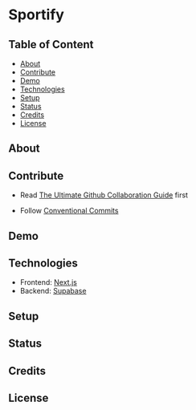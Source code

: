 # Sportify

## Table of Content

-   [About](#about)
-   [Contribute](#contribute)
-   [Demo](#demo)
-   [Technologies](#technologies)
-   [Setup](#setup)
-   [Status](#status)
-   [Credits](#credits)
-   [License](#license)

## About

## Contribute

-   Read [The Ultimate Github Collaboration Guide](https://medium.com/@jonathanmines/the-ultimate-github-collaboration-guide-df816e98fb67) first

-   Follow [Conventional Commits](https://www.conventionalcommits.org/en/v1.0.0/)

## Demo

## Technologies

-   Frontend: [Next.js](https://nextjs.org/)
-   Backend: [Supabase](https://supabase.com/)

## Setup

## Status

## Credits

## License